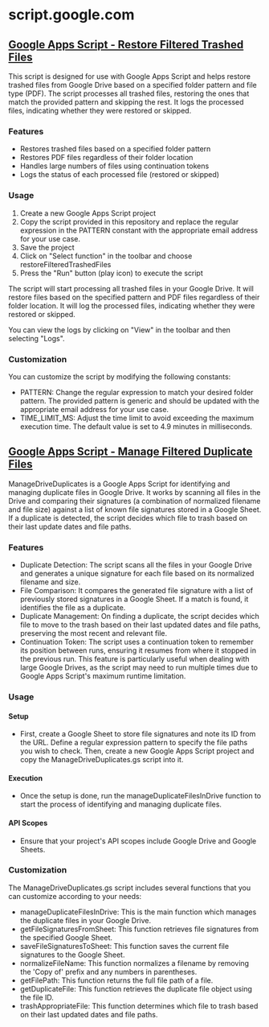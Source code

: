 # script.google.com

## [Google Apps Script - Restore Filtered Trashed Files](RestoreTrashedItems.gs)

This script is designed for use with Google Apps Script and helps restore trashed files from Google Drive based on a specified folder pattern and file type (PDF). The script processes all trashed files, restoring the ones that match the provided pattern and skipping the rest. It logs the processed files, indicating whether they were restored or skipped.

### Features

- Restores trashed files based on a specified folder pattern
- Restores PDF files regardless of their folder location
- Handles large numbers of files using continuation tokens
- Logs the status of each processed file (restored or skipped)

### Usage

1. Create a new Google Apps Script project
2. Copy the script provided in this repository and replace the regular expression in the PATTERN constant with the appropriate email address for your use case.
3. Save the project
4. Click on "Select function" in the toolbar and choose restoreFilteredTrashedFiles
5. Press the "Run" button (play icon) to execute the script

The script will start processing all trashed files in your Google Drive. It will restore files based on the specified pattern and PDF files regardless of their folder location. It will log the processed files, indicating whether they were restored or skipped.

You can view the logs by clicking on "View" in the toolbar and then selecting "Logs".

### Customization

You can customize the script by modifying the following constants:

- PATTERN: Change the regular expression to match your desired folder pattern. The provided pattern is generic and should be updated with the appropriate email address for your use case.
- TIME_LIMIT_MS: Adjust the time limit to avoid exceeding the maximum execution time. The default value is set to 4.9 minutes in milliseconds.

## [Google Apps Script - Manage Filtered Duplicate Files](ManageDriveDuplicates.gs)

ManageDriveDuplicates is a Google Apps Script for identifying and managing duplicate files in Google Drive. It works by scanning all files in the Drive and comparing their signatures (a combination of normalized filename and file size) against a list of known file signatures stored in a Google Sheet. If a duplicate is detected, the script decides which file to trash based on their last update dates and file paths.

### Features

- Duplicate Detection: The script scans all the files in your Google Drive and generates a unique signature for each file based on its normalized filename and size.
- File Comparison: It compares the generated file signature with a list of previously stored signatures in a Google Sheet. If a match is found, it identifies the file as a duplicate.
- Duplicate Management: On finding a duplicate, the script decides which file to move to the trash based on their last updated dates and file paths, preserving the most recent and relevant file.
- Continuation Token: The script uses a continuation token to remember its position between runs, ensuring it resumes from where it stopped in the previous run. This feature is particularly useful when dealing with large Google Drives, as the script may need to run multiple times due to Google Apps Script's maximum runtime limitation.

### Usage

#### Setup

- First, create a Google Sheet to store file signatures and note its ID from the URL. Define a regular expression pattern to specify the file paths you wish to check. Then, create a new Google Apps Script project and copy the ManageDriveDuplicates.gs script into it.

#### Execution

- Once the setup is done, run the manageDuplicateFilesInDrive function to start the process of identifying and managing duplicate files.

#### API Scopes

- Ensure that your project's API scopes include Google Drive and Google Sheets.

### Customization

The ManageDriveDuplicates.gs script includes several functions that you can customize according to your needs:

- manageDuplicateFilesInDrive: This is the main function which manages the duplicate files in your Google Drive.
- getFileSignaturesFromSheet: This function retrieves file signatures from the specified Google Sheet.
- saveFileSignaturesToSheet: This function saves the current file signatures to the Google Sheet.
- normalizeFileName: This function normalizes a filename by removing the 'Copy of' prefix and any numbers in parentheses.
- getFilePath: This function returns the full file path of a file.
- getDuplicateFile: This function retrieves the duplicate file object using the file ID.
- trashAppropriateFile: This function determines which file to trash based on their last updated dates and file paths.
